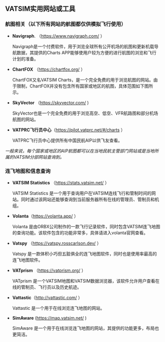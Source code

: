 ## VATSIM实用网站或工具

### 航图相关（以下所有网站的航图都仅供模拟飞行使用）
  + **Navigraph**. （https://www.navigraph.com/ ）
    
    Navigraph是一个付费软件，用于浏览全球所有公开机场的航图和更新机载导航数据，其提供的Charts APP能够使用户较为方便的进行航图的浏览和飞行计划的准备。
   
  + **ChartFOX** （https://chartfox.org/ ）

    ChartFOX又名VATSIM Charts，是一个完全免费的用于浏览航图的网站。由于限制，ChartFOX并没有包含所有国家或地区的航图，具体范围如下图所示。    
    
  + **SkyVector** （https://skyvector.com/ )
    
    SkyVector也是一个完全免费的用于浏览高空、低空、VFR航路图和部分机场航图的网站。
    
  + **VATPRC飞行员中心**（https://pilot.vatprc.net/#/charts ）
  
    VATPRC飞行员中心提供所有中国民航AIP以供飞友查看。

   *一般来说，每个国家或地区的AIP航图都可以在当地民航主管部门网站或是当地所属的VATSIM分部网站查询到。*
   
### 连飞地图和信息查询
   + **VATSIM Statistics** （https://stats.vatsim.net/ ）

     VATSIM Statistics 是一个用于查询用户在VATSIM连线飞行和管制时间的网站。同时通过该网站还能够查询到当前服务器所有在线的管理员、管制员和机组。
     
   + **Volanta**（https://volanta.app/ ）

     Volanta 是由ORBX公司制作的一款飞行记录软件，同时包含VATSIM连飞地图的查询功能。该软件包含的功能非常多，具体请进入volanta官网查看。
     
   + **Vatspy** （https://vatspy.rosscarlson.dev/ ）

     Vatspy 是一款体积小巧但五脏俱全的连飞地图软件，同时也是使用率最高的连飞地图软件。
     
   + **VATprism** （https://vatprism.org/ ）

     VATprism 是一个VATSIM地图和VATSIM数据浏览器，该软件允许用户查看在线的管制员、飞行员以及历史航迹。
     
   + **Vattastic**（http://vattastic.com/ ）

     Vattastic 是一个用于在线浏览连飞地图的网站。
     
   + **SimAware** (https://map.vatsim.net/ )

     SimAware 是一个用于在线浏览连飞地图的网站，其提供的功能更多，布局也更简洁。

